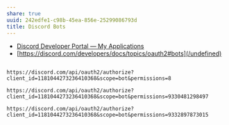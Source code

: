 ```yaml
---
share: true
uuid: 242edfe1-c98b-45ea-856e-25299086793d
title: Discord Bots
---
```

* [Discord Developer Portal — My Applications](https://discord.com/developers/applications)
* [https://discord.com/developers/docs/topics/oauth2#bots](/undefined)

```

https://discord.com/api/oauth2/authorize?client_id=1181044273236410368&scope=bot&permissions=8

https://discord.com/api/oauth2/authorize?client_id=1181044273236410368&scope=bot&permissions=9330481298497

https://discord.com/api/oauth2/authorize?client_id=1181044273236410368&scope=bot&permissions=9332897873015

```